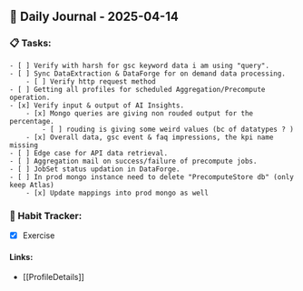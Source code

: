 ## 📝 Daily Journal - 2025-04-14

### 📋 Tasks:
	- [ ] Verify with harsh for gsc keyword data i am using "query".
	- [ ] Sync DataExtraction & DataForge for on demand data processing.
		- [ ] Verify http request method 
	- [ ] Getting all profiles for scheduled Aggregation/Precompute operation.
	- [x] Verify input & output of AI Insights.
		- [x] Mongo queries are giving non rouded output for the percentage.
			- [ ] rouding is giving some weird values (bc of datatypes ? )
		- [x] Overall data, gsc event & faq impressions, the kpi name missing
	- [ ] Edge case for API data retrieval.
	- [ ] Aggregation mail on success/failure of precompute jobs.
	- [ ] JobSet status updation in DataForge.
	- [ ] In prod mongo instance need to delete "PrecomputeStore db" (only keep Atlas)
		- [x] Update mappings into prod mongo as well 


### 🔁 Habit Tracker:
- [x] Exercise
#### Links:
- [[ProfileDetails]]

